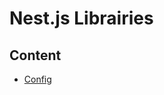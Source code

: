 # Nest.js Librairies

## Content
- <a href="https://github.com/Recursyve/nestjs-librairies/tree/master/config" target="_blank">Config</a>
